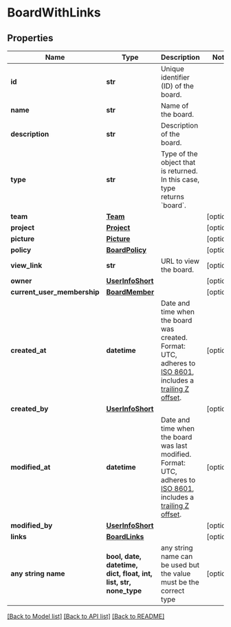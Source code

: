 # BoardWithLinks


## Properties
Name | Type | Description | Notes
------------ | ------------- | ------------- | -------------
**id** | **str** | Unique identifier (ID) of the board. | 
**name** | **str** | Name of the board. | 
**description** | **str** | Description of the board. | 
**type** | **str** | Type of the object that is returned. In this case, type returns &#x60;board&#x60;. | 
**team** | [**Team**](Team.md) |  | [optional] 
**project** | [**Project**](Project.md) |  | [optional] 
**picture** | [**Picture**](Picture.md) |  | [optional] 
**policy** | [**BoardPolicy**](BoardPolicy.md) |  | [optional] 
**view_link** | **str** | URL to view the board. | [optional] 
**owner** | [**UserInfoShort**](UserInfoShort.md) |  | [optional] 
**current_user_membership** | [**BoardMember**](BoardMember.md) |  | [optional] 
**created_at** | **datetime** | Date and time when the board was created. Format: UTC, adheres to [ISO 8601](https://en.wikipedia.org/wiki/ISO_8601), includes a [trailing Z offset](https://en.wikipedia.org/wiki/ISO_8601#Coordinated_Universal_Time_(UTC)). | [optional] 
**created_by** | [**UserInfoShort**](UserInfoShort.md) |  | [optional] 
**modified_at** | **datetime** | Date and time when the board was last modified. Format: UTC, adheres to [ISO 8601](https://en.wikipedia.org/wiki/ISO_8601), includes a [trailing Z offset](https://en.wikipedia.org/wiki/ISO_8601#Coordinated_Universal_Time_(UTC)). | [optional] 
**modified_by** | [**UserInfoShort**](UserInfoShort.md) |  | [optional] 
**links** | [**BoardLinks**](BoardLinks.md) |  | [optional] 
**any string name** | **bool, date, datetime, dict, float, int, list, str, none_type** | any string name can be used but the value must be the correct type | [optional]

[[Back to Model list]](../README.md#documentation-for-models) [[Back to API list]](../README.md#documentation-for-api-endpoints) [[Back to README]](../README.md)


